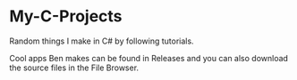 # My-C-Projects
Random things I make in C# by following tutorials.

Cool apps Ben makes can be found in Releases and you can also download the source files in the File Browser.
